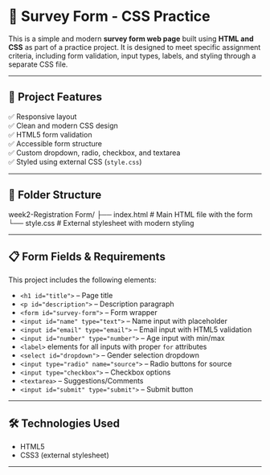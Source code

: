 # 📝 Survey Form - CSS Practice

This is a simple and modern **survey form web page** built using **HTML and CSS** as part of a practice project. It is designed to meet specific assignment criteria, including form validation, input types, labels, and styling through a separate CSS file.

---

## 🔧 Project Features

✅ Responsive layout  
✅ Clean and modern CSS design  
✅ HTML5 form validation  
✅ Accessible form structure  
✅ Custom dropdown, radio, checkbox, and textarea  
✅ Styled using external CSS (`style.css`)

---

## 📂 Folder Structure
week2-Registration Form/
├── index.html # Main HTML file with the form
└── style.css # External stylesheet with modern styling

---

## 📋 Form Fields & Requirements

This project includes the following elements:

- `<h1 id="title">` – Page title  
- `<p id="description">` – Description paragraph  
- `<form id="survey-form">` – Form wrapper  
- `<input id="name" type="text">` – Name input with placeholder  
- `<input id="email" type="email">` – Email input with HTML5 validation  
- `<input id="number" type="number">` – Age input with min/max  
- `<label>` elements for all inputs with proper `for` attributes  
- `<select id="dropdown">` – Gender selection dropdown  
- `<input type="radio" name="source">` – Radio buttons for source  
- `<input type="checkbox">` – Checkbox options  
- `<textarea>` – Suggestions/Comments  
- `<input id="submit" type="submit">` – Submit button

---

## 🛠 Technologies Used

- HTML5
- CSS3 (external stylesheet)

---



